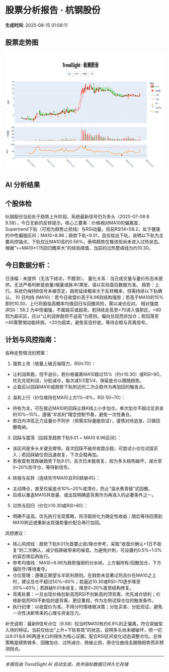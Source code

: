# 股票分析报告 · 杭钢股份

**生成时间**: 2025-08-15 01:06:11  


## 股票走势图

![杭钢股份走势图](../figures/杭钢股份_TrendSight_20250813.png)


## AI 分析结果

## 个股体检
杭钢股份当前处于趋势上升阶段，系统最新信号仍为多头（2025-07-08 B 9.58），今日无新的反转提示。核心三要素：价格相对MA10的偏离度、Supertrend下轨（可视为趋势止损线）与RSI动量。目前RSI14=58.2，处于健康的中性偏强区间；MA10=8.96；趋势下轨=9.01，且仅给出下轨，说明以下轨为主要风控锚点。下轨仅比MA10高约0.56%，表明趋势在推进但尚未进入过热状态。根据“>=MA10*1.15回归概率大”的经验阈值，当前的过热警戒线为约10.30。

## 今日数据分析：
日涨幅：未提供（无法下结论，不臆测）。
量化关系：当日成交量与量价形态未提供，无法严格判断是放量/缩量或脉冲/滞涨，请以实际盘后数据为准。
趋势：上行。系统仍保持B信号未被否定，趋势延续概率大于反转概率，但需持续以下轨确认。
10 日均线 (MA10)：若今日收盘价高于8.96则结构强势；若高于MA10的15%即约10.30，上行将面临高概率均值回归与回撤风险，需以减仓应对。
相对强度 (RSI)：58.2 为中性偏强，不属超买或超卖。若持续走高至>70进入强势区，>80则为超买区，应以“让利润奔跑但不追高”为原则，偏向兑现而非加仓；若回落至<45需警惕动能转弱，<20为超卖，避免盲目抄底，等待企稳与背离信号。

## 计划与风控指南：
各种走势情况的预案：
1) 强势上攻（放量上破近端阻力、RSI≥70）：
- 让利润奔跑，但不追价。若价格偏离MA10超过15%（约≥10.30）或RSI>80，优先兑现利润，分批减仓，每次减1/3至1/4，保留底仓以跟随趋势。
- 止盈后以回踩MA10或趋势下轨附近的二次企稳作为再加回的触发点。

2) 温和上行（价位维持在MA10上方1%~8%，RSI 50~70）：
- 持有为主，可在接近MA10的回踩止跌K线上小步加仓。单次加仓不超过总资金的10%~15%，遵循“半凯利”理念控制节奏，避免一次性重仓。
- 若日内冲高乏力且量价不同步（但需实际量能验证），谨慎对待追涨，只做回撤吸纳。

3) 回踩与震荡（回踩至趋势下轨9.01 ~ MA10 8.96区间）：
- 该区间是多头关键支撑带。首次回踩不破并收盘企稳，可尝试小仓位试探买入；若回踩破位但迅速收复，下次企稳再加。
- 若收盘有效跌破趋势下轨9.01，且次日未能收复，视为多头结构破坏，减仓至0~20%防守仓，等待新信号。

4) 转弱与反转（连续失守MA10且RSI跌破45）：
- 主动降仓，直至仅留底仓10%~20%或清仓，防止“温水煮青蛙”式回撤。
- 后续以重返MA10并放量、或出现明确底背离作为再进入的必要条件之一。

5) 过热与回归（价位≥10.30或RSI>80）：
- 明确不追高。优先执行兑现策略，将浮盈转化为确定性收益；随后等待回落到MA10附近或重新出现强势量价配合再行加回。

风控建议：
- 核心风控线：趋势下轨9.01为首要止损/降仓参考，采取“收盘价确认+1日不收复”的二次确认，减少假跌破带来的噪音。为避免针刺，可设置约0.5%~1.0%的容忍带后再执行。
- 参考均值线：MA10=8.96为趋势强弱的分水岭。上方偏持有/回撤加仓，下方偏防守/等待重夺。
- 仓位管理：遵循正期望与半凯利原则。在趋势未显著过热且价在MA10之上时，建议总仓不超过50%~60%；若逼近10.30或RSI>70逐步降至30%~40%；若跌破9.01未收复，降至0~20%直至结构修复。
- 背离处置：一旦出现价格创新高而RSI不创新高的顶背离，优先减仓锁利；价格新低而RSI不新低的底背离，更应重视，作为左侧试探仓位的触发条件。
- 执行纪律：以收盘价为准，不用分时情绪做决策；分批买卖、分批验证，避免一次性决断带来的心理与资金压力。

补充说明：最新B信号点位（9.58）较当时MA10有约6.9%的正偏离，符合突破型入场的特征。当前仅给出“上升+下轨有效”的状态，说明多头尚未被破坏，但一切以9.01与8.96两道关口的得失为核心证据，配合RSI区间变化动态调整仓位。总体策略是顺势做多、回撤加仓、过热减仓、跌破止损，用仓位曲线去跟随趋势而非预测拐点。

---

*本报告由 TrendSight AI 自动生成，技术指标数据已持久化存储*

